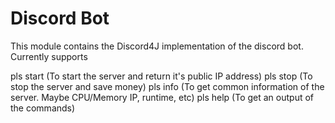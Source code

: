 # Discord Bot

This module contains the Discord4J implementation of the discord bot. Currently supports

pls start (To start the server and return it's public IP address)
pls stop (To stop the server and save money)
pls info (To get common information of the server. Maybe CPU/Memory IP, runtime, etc)
pls help (To get an output of the commands)
